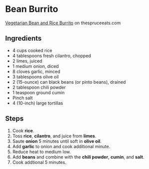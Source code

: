 # Bean Burrito
[Vegetarian Bean and Rice Burrito](https://www.thespruceeats.com/vegetarian-bean-and-rice-burrito-recipe-3378550) on thespruceeats.com

## Ingredients
* 4 cups cooked rice
* 4 tablespoons fresh cilantro, chopped
* 2 limes, juiced
* 1 medium onion, diced
* 8 cloves garlic, minced
* 3 tablespoons olive oil
* 2 (15-ounce) can black beans (or pinto beans), drained
* 2 tablespoon chili powder
* 1 teaspoon ground cumin
* Pinch salt
* 4 (10-inch) large tortillas

## Steps
1. Cook **rice**.
2. Toss **rice**, **cilantro**, and juice from **limes**.
3. Saute **onion** 5 minutes until soft in **olive oil**.
4. Add **garlic** to onion and cook additional minute.
5. Reduce heat to medium low.
6. Add **beans** and combine with the **chili powder**, **cumin**, and **salt**.
7. Cook addtional 5 minutes.
